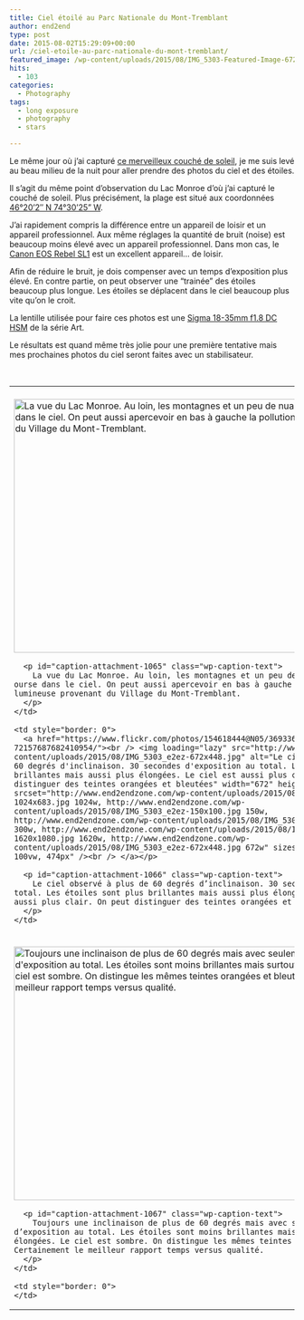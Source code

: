```yaml
---
title: Ciel étoilé au Parc Nationale du Mont-Tremblant
author: end2end
type: post
date: 2015-08-02T15:29:09+00:00
url: /ciel-etoile-au-parc-nationale-du-mont-tremblant/
featured_image: /wp-content/uploads/2015/08/IMG_5303-Featured-Image-672x378.jpg
hits:
  - 103
categories:
  - Photography
tags:
  - long exposure
  - photography
  - stars

---
```

Le même jour où j&#8217;ai capturé [ce merveilleux couché de soleil][1], je me suis levé au beau milieu de la nuit pour aller prendre des photos du ciel et des étoiles.<!--more-->

Il s&#8217;agit du même point d&#8217;observation du Lac Monroe d&#8217;où j&#8217;ai capturé le couché de soleil. Plus précisément, la plage est situé aux coordonnées [46°20&#8217;2&#8243; N 74°30&#8217;25&#8221; W][2].

J&#8217;ai rapidement compris la différence entre un appareil de loisir et un appareil professionnel. Aux même réglages la quantité de bruit (noise) est beaucoup moins élevé avec un appareil professionnel. Dans mon cas, le [Canon EOS Rebel SL1][3] est un excellent appareil&#8230; de loisir.

Afin de réduire le bruit, je dois compenser avec un temps d&#8217;exposition plus élevé. En contre partie, on peut observer une &#8220;trainée&#8221; des étoiles beaucoup plus longue. Les étoiles se déplacent dans le ciel beaucoup plus vite qu&#8217;on le croit.

La lentille utilisée pour faire ces photos est une [Sigma 18-35mm f1.8 DC HSM][4] de la série Art.

Le résultats est quand même très jolie pour une première tentative mais mes prochaines photos du ciel seront faites avec un stabilisateur.

&nbsp;

<table border="0" cellpadding="0" cellspacing="0" style="border: 0">
  <tr>
    <td style="border: 0">
      <a href="https://www.flickr.com/photos/154618444@N05/36893577574/in/album-72157687682410954/"><br /> <img loading="lazy" src="http://www.end2endzone.com/wp-content/uploads/2015/08/IMG_5300_e2ez-672x448.jpg" alt="La vue du Lac Monroe. Au loin, les montagnes et un peu de nuages. La grande ourse dans le ciel. On peut aussi apercevoir en bas à gauche la pollution lumineuse provenant du Village du Mont-Tremblant." width="672" height="448" srcset="http://www.end2endzone.com/wp-content/uploads/2015/08/IMG_5300_e2ez-1024x683.jpg 1024w, http://www.end2endzone.com/wp-content/uploads/2015/08/IMG_5300_e2ez-150x100.jpg 150w, http://www.end2endzone.com/wp-content/uploads/2015/08/IMG_5300_e2ez-300x200.jpg 300w, http://www.end2endzone.com/wp-content/uploads/2015/08/IMG_5300_e2ez-1620x1080.jpg 1620w, http://www.end2endzone.com/wp-content/uploads/2015/08/IMG_5300_e2ez-672x448.jpg 672w" sizes="(max-width: 474px) 100vw, 474px" /><br /> </a></p> 
      
      <p id="caption-attachment-1065" class="wp-caption-text">
        La vue du Lac Monroe. Au loin, les montagnes et un peu de nuages. La grande ourse dans le ciel. On peut aussi apercevoir en bas à gauche la pollution lumineuse provenant du Village du Mont-Tremblant.
      </p>
    </td>
    
    <td style="border: 0">
      <a href="https://www.flickr.com/photos/154618444@N05/36933665833/in/album-72157687682410954/"><br /> <img loading="lazy" src="http://www.end2endzone.com/wp-content/uploads/2015/08/IMG_5303_e2ez-672x448.jpg" alt="Le ciel observé à plus de 60 degrés d'inclinaison. 30 secondes d'exposition au total. Les étoiles sont plus brillantes mais aussi plus élongées. Le ciel est aussi plus clair. On peut distinguer des teintes orangées et bleutées" width="672" height="448" srcset="http://www.end2endzone.com/wp-content/uploads/2015/08/IMG_5303_e2ez-1024x683.jpg 1024w, http://www.end2endzone.com/wp-content/uploads/2015/08/IMG_5303_e2ez-150x100.jpg 150w, http://www.end2endzone.com/wp-content/uploads/2015/08/IMG_5303_e2ez-300x200.jpg 300w, http://www.end2endzone.com/wp-content/uploads/2015/08/IMG_5303_e2ez-1620x1080.jpg 1620w, http://www.end2endzone.com/wp-content/uploads/2015/08/IMG_5303_e2ez-672x448.jpg 672w" sizes="(max-width: 474px) 100vw, 474px" /><br /> </a></p> 
      
      <p id="caption-attachment-1066" class="wp-caption-text">
        Le ciel observé à plus de 60 degrés d’inclinaison. 30 secondes d’exposition au total. Les étoiles sont plus brillantes mais aussi plus élongées. Le ciel est aussi plus clair. On peut distinguer des teintes orangées et bleutées
      </p>
    </td>
  </tr>
  
  <tr>
    <td style="border: 0">
      <a href="https://www.flickr.com/photos/154618444@N05/51427401992/in/album-72157687682410954/"><br /> <img loading="lazy" src="http://www.end2endzone.com/wp-content/uploads/2015/08/IMG_5304_e2ez-672x448.jpg" alt="Toujours une inclinaison de plus de 60 degrés mais avec seulement 20 secondes d'exposition au total. Les étoiles sont moins brillantes mais surtout moins élongées. Le ciel est sombre. On distingue les mêmes teintes orangées et bleutées. Certainement le meilleur rapport temps versus qualité." width="672" height="448" srcset="http://www.end2endzone.com/wp-content/uploads/2015/08/IMG_5304_e2ez-1024x683.jpg 1024w, http://www.end2endzone.com/wp-content/uploads/2015/08/IMG_5304_e2ez-150x100.jpg 150w, http://www.end2endzone.com/wp-content/uploads/2015/08/IMG_5304_e2ez-300x200.jpg 300w, http://www.end2endzone.com/wp-content/uploads/2015/08/IMG_5304_e2ez-1620x1080.jpg 1620w, http://www.end2endzone.com/wp-content/uploads/2015/08/IMG_5304_e2ez-672x448.jpg 672w" sizes="(max-width: 474px) 100vw, 474px" /><br /> </a></p> 
      
      <p id="caption-attachment-1067" class="wp-caption-text">
        Toujours une inclinaison de plus de 60 degrés mais avec seulement 20 secondes d’exposition au total. Les étoiles sont moins brillantes mais surtout moins élongées. Le ciel est sombre. On distingue les mêmes teintes orangées et bleutées. Certainement le meilleur rapport temps versus qualité.
      </p>
    </td>
    
    <td style="border: 0">
    </td>
  </tr>
</table>

 [1]: /couche-de-soleil-au-parc-nationale-du-mont-tremblant
 [2]: https://www.google.ca/maps/place/46°20'01.5"N+74°30'24.7"W/@46.333754,-74.506858,812m/
 [3]: https://www.google.ca/search?q=canon+eos+rebel+sl1
 [4]: https://www.google.ca/search?q=sigma+18-35mm+f1.8+DC+HSM+Art